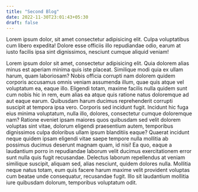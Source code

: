 ```yaml
---
title: "Second Blog"
date: 2022-11-30T23:01:43+05:30
draft: false
---
```


Lorem ipsum dolor, sit amet consectetur adipisicing elit. Culpa voluptatibus cum libero expedita! Dolore esse officiis illo repudiandae odio, earum at iusto facilis ipsa sint dignissimos, nesciunt cumque aliquid veniam!

Lorem ipsum dolor sit amet, consectetur adipisicing elit. Quia dolorem alias minus est aperiam minima quis iste placeat. Similique modi quia ex ullam harum, quam laboriosam? Nobis officia corrupti nam dolorem quidem corporis accusamus omnis veniam assumenda illum, quae quis atque vel voluptatum ea, eaque illo. Eligendi totam, maxime facilis nulla quidem sunt cum nobis hic in rem, eum alias ea atque quis ratione natus doloremque ad aut eaque earum. Quibusdam harum ducimus reprehenderit corrupti suscipit at tempora ipsa vero. Corporis sed incidunt fugit. Incidunt hic fuga eius minima voluptatum, nulla illo, dolores, consectetur cumque doloremque nam? Ratione eveniet ipsam maiores quos quibusdam sed velit dolorem voluptas sint vitae, dolorum eligendi praesentium autem, temporibus dignissimos culpa doloribus ullam ipsum blanditiis eaque? Quaerat incidunt neque quidem ipsam eligendi vitae saepe tempore nulla mollitia ab possimus ducimus deserunt magnam quam, id nisi! Ea quo, eaque a laudantium porro in repudiandae laborum velit ducimus exercitationem error sunt nulla quis fugit recusandae. Delectus laborum repellendus at veniam similique suscipit, aliquam sed, alias nesciunt, quidem dolores nulla. Mollitia neque natus totam, eum quis facere harum maxime velit provident voluptas cum beatae unde consequatur, recusandae fugit. Illo sit laudantium mollitia iure quibusdam dolorum, temporibus voluptatum odit.

